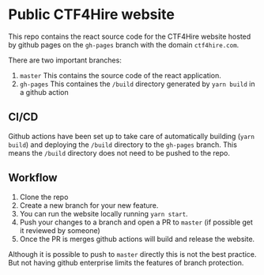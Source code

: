 # Public CTF4Hire website

This repo contains the react source code for the CTF4Hire website hosted by github pages on the `gh-pages` branch with the domain `ctf4hire.com`. 

There are two important branches:

1. `master` This contains the source code of the react application.
2. `gh-pages` This containes the `/build` directory generated by `yarn build` in a github action

## CI/CD

Github actions have been set up to take care of automatically building (`yarn build`) and deploying the `/build` directory  to the `gh-pages` branch. This means the `/build` directory does not need to be pushed to the repo.

## Workflow

1. Clone the repo
2. Create a new branch for your new feature.
3. You can run the website locally running `yarn start`.
4. Push your changes to a branch and open a PR to `master` (if possible get it reviewed by someone)
5. Once the PR is merges github actions will build and release the website.

Although it is possible to push to `master` directly this is not the best practice. But not having github enterprise limits the features of branch protection.
